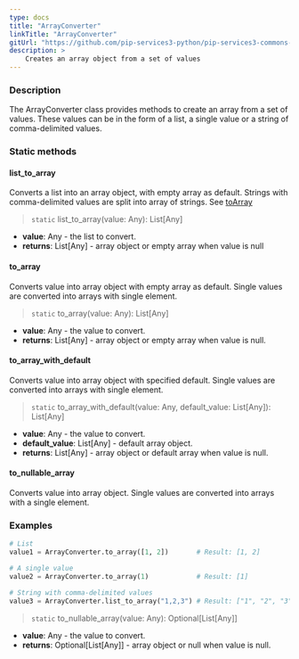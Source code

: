 ```yaml
---
type: docs
title: "ArrayConverter"
linkTitle: "ArrayConverter"
gitUrl: "https://github.com/pip-services3-python/pip-services3-commons-python"
description: > 
    Creates an array object from a set of values
---
```


### Description
The ArrayConverter class provides methods to create an array from a set of values. These values can be in the form of a list,  a single value or a string of comma-delimited values.    

### Static methods

#### list_to_array
Converts a list into an array object, with empty array as default.
Strings with comma-delimited values are split into array of strings.
See [toArray](#toArray)

> `static` list_to_array(value: Any): List[Any]

- **value**: Any - the list to convert.
- **returns**: List[Any] - array object or empty array when value is null


#### to_array
Converts value into array object with empty array as default.
Single values are converted into arrays with single element.

> `static` to_array(value: Any): List[Any]

- **value**: Any - the value to convert.
- **returns**: List[Any] - array object or empty array when value is null.

#### to_array_with_default
Converts value into array object with specified default.
Single values are converted into arrays with single element.

> `static` to_array_with_default(value: Any, default_value: List[Any]): List[Any]

- **value**: Any - the value to convert.
- **default_value**: List[Any] - default array object.
- **returns**: List[Any] - array object or default array when value is null.

#### to_nullable_array
Converts value into array object.
Single values are converted into arrays with a single element.

### Examples

```python
# List
value1 = ArrayConverter.to_array([1, 2])       # Result: [1, 2]

# A single value
value2 = ArrayConverter.to_array(1)            # Result: [1]

# String with comma-delimited values
value3 = ArrayConverter.list_to_array("1,2,3") # Result: ["1", "2", "3"]

```

> `static` to_nullable_array(value: Any): Optional[List[Any]]

- **value**: Any - the value to convert.
- **returns**: Optional[List[Any]] - array object or null when value is null.

